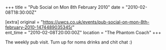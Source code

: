 +++
title = "Pub Social on Mon 8th February 2010"
date = "2010-02-08T18:30:00Z"

[extra]
original = "https://uwcs.co.uk/events/pub-social-on-mon-8th-february-2010-1474489035345/"    
ent_time = "2010-02-08T20:00:00Z"
location = "The Phantom Coach"
+++

The weekly pub visit. Turn up for noms drinks and chit chat :)

